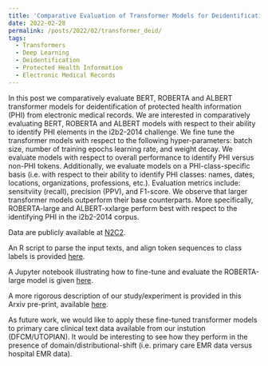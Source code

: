 ```yaml
---
title: 'Comparative Evaluation of Transformer Models for Deidentification of Protected Health Information from Primary Care Electronic Medical Records'
date: 2022-02-28
permalink: /posts/2022/02/transformer_deid/
tags:
  - Transformers
  - Deep Learning
  - Deidentification
  - Protected Health Information
  - Electronic Medical Records
---
```


In this post we comparatively evaluate BERT, ROBERTA and ALBERT transformer models for deidentification of protected health information (PHI) from electronic medical records. We are interested in comparatively evaluating BERT, ROBERTA and ALBERT models with respect to their ability to identify PHI elements in the i2b2-2014 challenge. We fine tune the transformer models with respect to the following hyper-parameters: batch size, number of training epochs learning rate, and weight decay. We evaluate models with respect to overall performance to identify PHI versus non-PHI tokens. Additionally, we evaluate models on a PHI-class-specific basis (i.e. with respect to their ability to identify PHI classes: names, dates, locations, organizations, professions, etc.). Evaluation metrics include: sensitviity (recall), precision (PPV), and F1-score. We observe that larger transformer models outperform their base counterparts. More specifically, ROBERTA-large and ALBERT-xxlarge perform best with respect to the identifying PHI in the i2b2-2014 corpus. 

Data are publicly available at [N2C2](https://portal.dbmi.hms.harvard.edu/projects/n2c2-nlp/). 

An R script to parse the input texts, and align token sequences to class labels is provided [here](../files/2022_02_Rcode_i2b2_BIOtag.R).

A Jupyter notebook illustrating how to fine-tune and evaluate the ROBERTA-large model is given [here](../files/2022_02_Transformers_NER_FineTune_i2b2_2014_DEID_Roberta.ipynb).

A more rigorous description of our study/experiment is provided in this Arxiv pre-print, available [here](../files/2022_02_TransformerDEID_i2b2_2014_MeaneyHakimpourKaliaMoineddin_ArxivSubmit.pdf). 

As future work, we would like to apply these fine-tuned transformer models to primary care clinical text data available from our instution (DFCM/UTOPIAN). It would be interesting to see how they perform in the presence of domain/distributional-shift (i.e. primary care EMR data versus hospital EMR data). 
